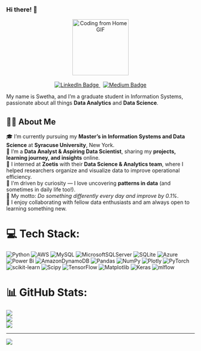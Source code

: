 ### Hi there! 👋


<div align="center">
    <img src="https://media1.giphy.com/media/v1.Y2lkPTc5MGI3NjExaHF3OXJwYXQ1NGVwMmEya215enBnaTgxMWwyMHlobTExenZhbDVmZSZlcD12MV9pbnRlcm5hbF9naWZfYnlfaWQmY3Q9cw/M9gbBd9nbDrOTu1Mqx/giphy.gif" width="150" alt="Coding from Home GIF"/>
    <br><br>
    <a href="https://www.linkedin.com/in/swetha-lakkoju/" target="_blank">
        <img src="https://img.shields.io/badge/LinkedIn-0077B5?style=for-the-badge&logo=linkedin&logoColor=white" alt="LinkedIn Badge"/>
    </a>
    &nbsp;
    <a href="https://medium.com/@shwetalakkoju" target="_blank">
        <img src="https://img.shields.io/badge/Medium-000000?style=for-the-badge&logo=medium&logoColor=white" alt="Medium Badge"/>
    </a>
</div>

My name is Swetha, and I’m a graduate student in Information Systems, passionate about all things **Data Analytics** and **Data Science**.

## 👩‍💻 About Me

🎓 I’m currently pursuing my **Master’s in Information Systems and Data Science** at **Syracuse University**, New York.  
💼 I’m a **Data Analyst & Aspiring Data Scientist**, sharing my **projects, learning journey, and insights** online.  
🔬 I interned at **Zoetis** with their **Data Science & Analytics team**, where I helped researchers organize and visualize data to improve operational efficiency.  
🧠 I'm driven by curiosity — I love uncovering **patterns in data** (and sometimes in daily life too!).  
🌱 My motto: *Do something differently every day and improve by 0.1%*.  
🤝 I enjoy collaborating with fellow data enthusiasts and am always open to learning something new.


# 💻 Tech Stack:
![Python](https://img.shields.io/badge/python-3670A0?style=for-the-badge&logo=python&logoColor=ffdd54) ![AWS](https://img.shields.io/badge/AWS-%23FF9900.svg?style=for-the-badge&logo=amazon-aws&logoColor=white) ![MySQL](https://img.shields.io/badge/mysql-4479A1.svg?style=for-the-badge&logo=mysql&logoColor=white) ![MicrosoftSQLServer](https://img.shields.io/badge/Microsoft%20SQL%20Server-CC2927?style=for-the-badge&logo=microsoft%20sql%20server&logoColor=white) ![SQLite](https://img.shields.io/badge/sqlite-%2307405e.svg?style=for-the-badge&logo=sqlite&logoColor=white) ![Azure](https://img.shields.io/badge/azure-%230072C6.svg?style=for-the-badge&logo=microsoftazure&logoColor=white) ![Power Bi](https://img.shields.io/badge/power_bi-F2C811?style=for-the-badge&logo=powerbi&logoColor=black) ![AmazonDynamoDB](https://img.shields.io/badge/Amazon%20DynamoDB-4053D6?style=for-the-badge&logo=Amazon%20DynamoDB&logoColor=white) ![Pandas](https://img.shields.io/badge/pandas-%23150458.svg?style=for-the-badge&logo=pandas&logoColor=white) ![NumPy](https://img.shields.io/badge/numpy-%23013243.svg?style=for-the-badge&logo=numpy&logoColor=white) ![Plotly](https://img.shields.io/badge/Plotly-%233F4F75.svg?style=for-the-badge&logo=plotly&logoColor=white) ![PyTorch](https://img.shields.io/badge/PyTorch-%23EE4C2C.svg?style=for-the-badge&logo=PyTorch&logoColor=white) ![scikit-learn](https://img.shields.io/badge/scikit--learn-%23F7931E.svg?style=for-the-badge&logo=scikit-learn&logoColor=white) ![Scipy](https://img.shields.io/badge/SciPy-%230C55A5.svg?style=for-the-badge&logo=scipy&logoColor=%white) ![TensorFlow](https://img.shields.io/badge/TensorFlow-%23FF6F00.svg?style=for-the-badge&logo=TensorFlow&logoColor=white) ![Matplotlib](https://img.shields.io/badge/Matplotlib-%23ffffff.svg?style=for-the-badge&logo=Matplotlib&logoColor=black) ![Keras](https://img.shields.io/badge/Keras-%23D00000.svg?style=for-the-badge&logo=Keras&logoColor=white) ![mlflow](https://img.shields.io/badge/mlflow-%23d9ead3.svg?style=for-the-badge&logo=numpy&logoColor=blue)
# 📊 GitHub Stats:
![](https://github-readme-stats.vercel.app/api?username=shweta23-rgb&theme=dark&hide_border=false&include_all_commits=false&count_private=false)<br/>
![](https://nirzak-streak-stats.vercel.app/?user=shweta23-rgb&theme=dark&hide_border=false)<br/>
![](https://github-readme-stats.vercel.app/api/top-langs/?username=shweta23-rgb&theme=dark&hide_border=false&include_all_commits=false&count_private=false&layout=compact)

---
[![](https://visitcount.itsvg.in/api?id=shweta23-rgb&icon=0&color=0)](https://visitcount.itsvg.in)

<!-- Proudly created with GPRM ( https://gprm.itsvg.in ) -->






